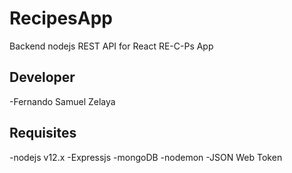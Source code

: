 # RecipesApp
Backend nodejs REST API for React RE-C-Ps App

## Developer
-Fernando Samuel Zelaya

## Requisites

-nodejs v12.x
-Expressjs
-mongoDB
-nodemon
-JSON Web Token
